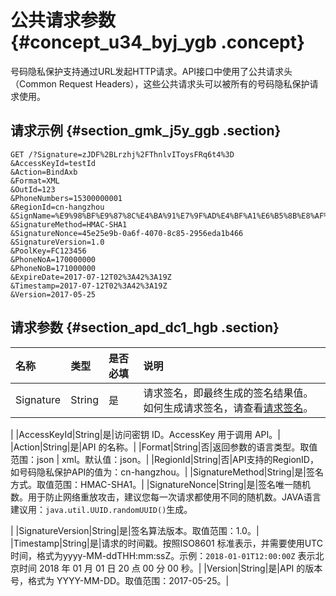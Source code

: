 # 公共请求参数 {#concept_u34_byj_ygb .concept}

号码隐私保护支持通过URL发起HTTP请求。API接口中使用了公共请求头（Common Request Headers），这些公共请求头可以被所有的号码隐私保护请求使用。

## 请求示例 {#section_gmk_j5y_ggb .section}

```
GET /?Signature=zJDF%2BLrzhj%2FThnlvIToysFRq6t4%3D
&AccessKeyId=testId
&Action=BindAxb
&Format=XML
&OutId=123
&PhoneNumbers=15300000001
&RegionId=cn-hangzhou
&SignName=%E9%98%BF%E9%87%8C%E4%BA%91%E7%9F%AD%E4%BF%A1%E6%B5%8B%E8%AF%95%E4%B8%93%E7%94%A8
&SignatureMethod=HMAC-SHA1
&SignatureNonce=45e25e9b-0a6f-4070-8c85-2956eda1b466
&SignatureVersion=1.0
&PoolKey=FC123456
&PhoneNoA=170000000
&PhoneNoB=171000000
&ExpireDate=2017-07-12T02%3A42%3A19Z
&Timestamp=2017-07-12T02%3A42%3A19Z
&Version=2017-05-25
```

## 请求参数 {#section_apd_dc1_hgb .section}

|名称|类型|是否必填|说明|
|:-|:-|:---|:-|
|Signature|String|是|请求签名，即最终生成的签名结果值。如何生成请求签名，请查看[请求签名](cn.zh-CN/API参考/HTTP调用方式/请求签名.md)。

|
|AccessKeyId|String|是|访问密钥 ID。AccessKey 用于调用 API。|
|Action|String|是|API 的名称。|
|Format|String|否|返回参数的语言类型。取值范围：json | xml。默认值：json。|
|RegionId|String|否|API支持的RegionID，如号码隐私保护API的值为：cn-hangzhou。|
|SignatureMethod|String|是|签名方式。取值范围：HMAC-SHA1。|
|SignatureNonce|String|是|签名唯一随机数。用于防止网络重放攻击，建议您每一次请求都使用不同的随机数。JAVA语言建议用：`java.util.UUID.randomUUID()`生成。

|
|SignatureVersion|String|是|签名算法版本。取值范围：1.0。|
|Timestamp|String|是|请求的时间戳。按照ISO8601 标准表示，并需要使用UTC时间，格式为yyyy-MM-ddTHH:mm:ssZ。示例：`2018-01-01T12:00:00Z` 表示北京时间 2018 年 01 月 01 日 20 点 00 分 00 秒。|
|Version|String|是|API 的版本号，格式为 YYYY-MM-DD。取值范围：2017-05-25。|

